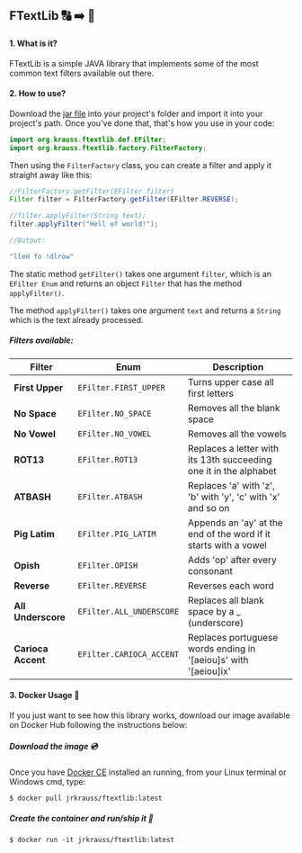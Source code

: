 ## FTextLib :capital_abcd: :arrow_right: :symbols:

#### 1. What is it?

FTextLib is a simple JAVA library that implements some of the most common text filters available out there. 

#### 2. How to use?

Download the [jar file](lib/) into your project's folder and import it into your project's path.
Once you've done that, that's how you use in your code:

```java
import org.krauss.ftextlib.def.EFilter;
import org.krauss.ftextlib.factory.FilterFactory;
```

Then using the `FilterFactory` class, you can create a filter and apply it straight away like this:

```java
//FilterFactory.getFilter(EFilter filter)
Filter filter = FilterFactory.getFilter(EFilter.REVERSE);

//filter.applyFilter(String text);
filter.applyFilter("Hell of world!");

//Output:

"lleH fo !dlrow" 
```

The static method `getFilter()` takes one argument `filter`, which is an `EFilter Enum` and returns an object `Filter` that has the method `applyFilter()`.

The method `applyFilter()` takes one argument `text` and returns a `String` which is the text already processed.


##### Filters available:

| Filter | Enum | Description |
| ------ | ---- | ----------- |
| **First Upper** | `EFilter.FIRST_UPPER` | Turns upper case all first letters |
| **No Space** | `EFilter.NO_SPACE` | Removes all the blank space |
| **No Vowel** | `EFilter.NO_VOWEL` | Removes all the vowels |
| **ROT13** | `EFilter.ROT13` | Replaces a letter with its 13th succeeding one it in the alphabet |
| **ATBASH** | `EFilter.ATBASH` | Replaces 'a' with 'z', 'b' with 'y', 'c' with 'x' and so on |
| **Pig Latim** | `EFilter.PIG_LATIM` | Appends an 'ay' at the end of the word if it starts with a vowel |
| **Opish** | `EFilter.OPISH` | Adds 'op' after every consonant |
| **Reverse** | `EFilter.REVERSE` | Reverses each word |
| **All Underscore** | `EFilter.ALL_UNDERSCORE` | Replaces all blank space by a _ (underscore) |
| **Carioca Accent** | `EFilter.CARIOCA_ACCENT` | Replaces portuguese words ending in '[aeiou]s' with '[aeiou]ix' |
 
#### 3. Docker Usage :whale:

If you just want to see how this library works, download our image available on Docker Hub following the instructions below:

##### Download the image :cd:

Once you have [Docker CE](https://docs.docker.com/) installed an running, from your Linux terminal or Windows cmd, type:  

```shell
$ docker pull jrkrauss/ftextlib:latest
```

##### Create the container and run/ship it :ship:

```shell
$ docker run -it jrkrauss/ftextlib:latest
```
 
 